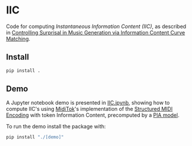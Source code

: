 # IIC
Code for computing _Instantaneous Information Content (IIC)_, as described in [Controlling Surprisal in Music Generation via Information Content Curve Matching]().
## Install
```bash
pip install .
```

## Demo
A Jupyter notebook demo is presented in [IIC.ipynb](./IIC.ipynb), showing how to compute IIC's using [MidiTok](https://github.com/Natooz/MidiTok)'s implementation of the [Structured MIDI Encoding](https://arxiv.org/pdf/2107.05944.pdf) with token Information Content, precomputed by a [PIA model](https://arxiv.org/pdf/2107.05944.pdf). 

To run the demo install the package with:
```bash
pip install "./[demo]"
```